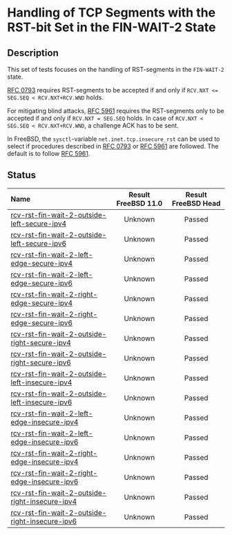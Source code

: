 # Handling of TCP Segments with the RST-bit Set in the FIN-WAIT-2 State

## Description
This set of tests focuses on the handling of RST-segments in the `FIN-WAIT-2` state.

[RFC 0793](https://tools.ietf.org/html/rfc0793) requires RST-segments to be accepted if and only if
`RCV.NXT <= SEG.SEQ < RCV.NXT+RCV.WND` holds.

For mitigating blind attacks, [RFC 5961](https://tools.ietf.org/html/rfc5961#section-3)
requires the RST-segments only to be accepted if and only if `RCV.NXT = SEG.SEQ` holds.
In case of `RCV.NXT < SEG.SEQ < RCV.NXT+RCV.WND`, a challenge ACK has to be sent.

In FreeBSD, the `sysctl`-variable `net.inet.tcp.insecure_rst` can be used to
select if procedures described in [RFC 0793](https://tools.ietf.org/html/rfc0793) or
[RFC 5961](https://tools.ietf.org/html/rfc5961#section-3) are followed.
The default is to follow [RFC 5961](https://tools.ietf.org/html/rfc5961#section-3).

## Status

| Name                                                                                                                                                                                                                                 | Result FreeBSD 11.0 | Result FreeBSD Head |
|:-------------------------------------------------------------------------------------------------------------------------------------------------------------------------------------------------------------------------------------|:-------------------:|:-------------------:|
|[rcv-rst-fin-wait-2-outside-left-secure-ipv4](rcv-rst-fin-wait-2-outside-left-secure-ipv4.pkt "Ensure that the reception of a TCP RST with SEG.SEQ=RCV.NXT-1 in the FIN-WAIT-2 state does not affect the TCP connection")             | Unknown             | Passed              |
|[rcv-rst-fin-wait-2-outside-left-secure-ipv6](rcv-rst-fin-wait-2-outside-left-secure-ipv6.pkt "Ensure that the reception of a TCP RST with SEG.SEQ=RCV.NXT-1 in the FIN-WAIT-2 state does not affect the TCP connection")             | Unknown             | Passed              |
|[rcv-rst-fin-wait-2-left-edge-secure-ipv4](rcv-rst-fin-wait-2-left-edge-secure-ipv4.pkt "Ensure that the reception of a TCP RST with SEG.SEQ=RCV.NXT in the FIN-WAIT-2 state destroys the TCP connection")                            | Unknown             | Passed              |
|[rcv-rst-fin-wait-2-left-edge-secure-ipv6](rcv-rst-fin-wait-2-left-edge-secure-ipv6.pkt "Ensure that the reception of a TCP RST with SEG.SEQ=RCV.NXT in the FIN-WAIT-2 state destroys the TCP connection")                            | Unknown             | Passed              |
|[rcv-rst-fin-wait-2-right-edge-secure-ipv4](rcv-rst-fin-wait-2-right-edge-secure-ipv4.pkt "Ensure that the reception of a TCP RST with SEG.SEQ=RCV.NXT+RCV.WND-1 in the FIN-WAIT-2 state triggers the sending of a challenge ACK")    | Unknown             | Passed              |
|[rcv-rst-fin-wait-2-right-edge-secure-ipv6](rcv-rst-fin-wait-2-right-edge-secure-ipv6.pkt "Ensure that the reception of a TCP RST with SEG.SEQ=RCV.NXT+RCV.WND-1 in the FIN-WAIT-2 state triggers the sending of a challenge ACK")    | Unknown             | Passed              |
|[rcv-rst-fin-wait-2-outside-right-secure-ipv4](rcv-rst-fin-wait-2-outside-right-secure-ipv4.pkt "Ensure that the reception of a TCP RST with SEG.SEQ=RCV.NXT+RCV.WND in the FIN-WAIT-2 state does not affect the TCP connection")     | Unknown             | Passed              |
|[rcv-rst-fin-wait-2-outside-right-secure-ipv6](rcv-rst-fin-wait-2-outside-right-secure-ipv6.pkt "Ensure that the reception of a TCP RST with SEG.SEQ=RCV.NXT+RCV.WND in the FIN-WAIT-2 state does not affect the TCP connection")     | Unknown             | Passed              |
|[rcv-rst-fin-wait-2-outside-left-insecure-ipv4](rcv-rst-fin-wait-2-outside-left-insecure-ipv4.pkt "Ensure that the reception of a TCP RST with SEG.SEQ=RCV.NXT-1 in the FIN-WAIT-2 state does not affect the TCP connection")         | Unknown             | Passed              |
|[rcv-rst-fin-wait-2-outside-left-insecure-ipv6](rcv-rst-fin-wait-2-outside-left-insecure-ipv6.pkt "Ensure that the reception of a TCP RST with SEG.SEQ=RCV.NXT-1 in the FIN-WAIT-2 state does not affect the TCP connection")         | Unknown             | Passed              |
|[rcv-rst-fin-wait-2-left-edge-insecure-ipv4](rcv-rst-fin-wait-2-left-edge-insecure-ipv4.pkt "Ensure that the reception of a TCP RST with SEG.SEQ=RCV.NXT in the FIN-WAIT-2 state destroys the TCP connection")                        | Unknown             | Passed              |
|[rcv-rst-fin-wait-2-left-edge-insecure-ipv6](rcv-rst-fin-wait-2-left-edge-insecure-ipv6.pkt "Ensure that the reception of a TCP RST with SEG.SEQ=RCV.NXT in the FIN-WAIT-2 state destroys the TCP connection")                        | Unknown             | Passed              |
|[rcv-rst-fin-wait-2-right-edge-insecure-ipv4](rcv-rst-fin-wait-2-right-edge-insecure-ipv4.pkt "Ensure that the reception of a TCP RST with SEG.SEQ=RCV.NXT+RCV.WND-1 in the FIN-WAIT-2 state destroys the TCP connection")            | Unknown             | Passed              |
|[rcv-rst-fin-wait-2-right-edge-insecure-ipv6](rcv-rst-fin-wait-2-right-edge-insecure-ipv6.pkt "Ensure that the reception of a TCP RST with SEG.SEQ=RCV.NXT+RCV.WND-1 in the FIN-WAIT-2 state destroys the TCP connection")            | Unknown             | Passed              |
|[rcv-rst-fin-wait-2-outside-right-insecure-ipv4](rcv-rst-fin-wait-2-outside-right-insecure-ipv4.pkt "Ensure that the reception of a TCP RST with SEG.SEQ=RCV.NXT+RCV.WND in the FIN-WAIT-2 state does not affect the TCP connection") | Unknown             | Passed              |
|[rcv-rst-fin-wait-2-outside-right-insecure-ipv6](rcv-rst-fin-wait-2-outside-right-insecure-ipv6.pkt "Ensure that the reception of a TCP RST with SEG.SEQ=RCV.NXT+RCV.WND in the FIN-WAIT-2 state does not affect the TCP connection") | Unknown             | Passed              |
